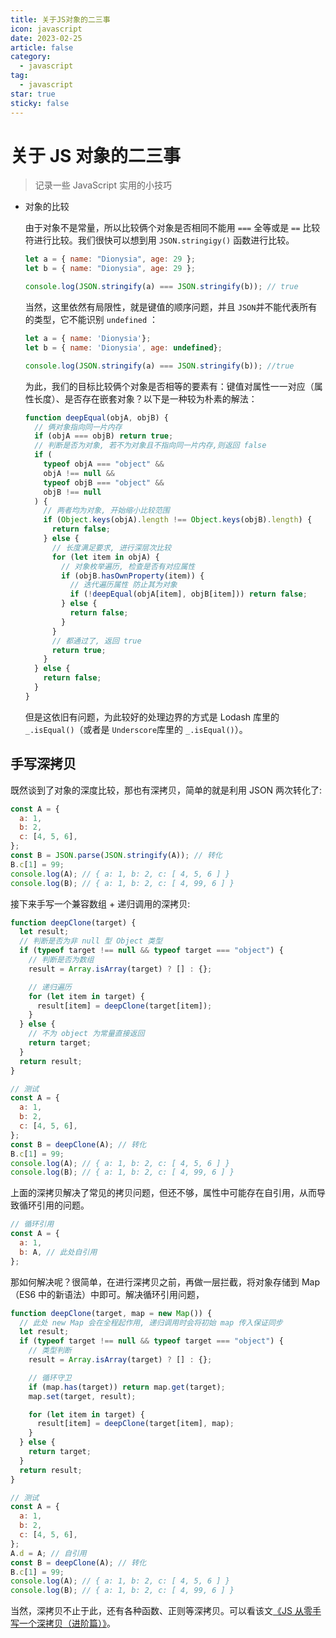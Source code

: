 ```yaml
---
title: 关于JS对象的二三事
icon: javascript
date: 2023-02-25
article: false
category:
  - javascript
tag:
  - javascript
star: true
sticky: false
---
```


# 关于 JS 对象的二三事

> 记录一些 JavaScript 实用的小技巧

- 对象的比较

  由于对象不是常量，所以比较俩个对象是否相同不能用 `===` 全等或是 `==` 比较符进行比较。我们很快可以想到用 `JSON.stringigy()` 函数进行比较。

  ```javascript
  let a = { name: "Dionysia", age: 29 };
  let b = { name: "Dionysia", age: 29 };

  console.log(JSON.stringify(a) === JSON.stringify(b)); // true
  ```

  当然，这里依然有局限性，就是键值的顺序问题，并且 `JSON`并不能代表所有的类型，它不能识别 `undefined` ：

  ```JavaScript
  let a = { name: 'Dionysia'};
  let b = { name: 'Dionysia', age: undefined};

  console.log(JSON.stringify(a) === JSON.stringify(b)); //true
  ```

  为此，我们的目标比较俩个对象是否相等的要素有：键值对属性一一对应（属性长度）、是否存在嵌套对象？以下是一种较为朴素的解法：

  ```javascript
  function deepEqual(objA, objB) {
    // 俩对象指向同一片内存
    if (objA === objB) return true;
    // 判断是否为对象, 若不为对象且不指向同一片内存,则返回 false
    if (
      typeof objA === "object" &&
      objA !== null &&
      typeof objB === "object" &&
      objB !== null
    ) {
      // 两者均为对象, 开始缩小比较范围
      if (Object.keys(objA).length !== Object.keys(objB).length) {
        return false;
      } else {
        // 长度满足要求, 进行深层次比较
        for (let item in objA) {
          // 对象枚举遍历, 检查是否有对应属性
          if (objB.hasOwnProperty(item)) {
            // 迭代遍历属性 防止其为对象
            if (!deepEqual(objA[item], objB[item])) return false;
          } else {
            return false;
          }
        }
        // 都通过了, 返回 true
        return true;
      }
    } else {
      return false;
    }
  }
  ```

  但是这依旧有问题，为此较好的处理边界的方式是 Lodash 库里的 `_.isEqual()`（或者是 `Underscore`库里的 `_.isEqual()`）。

## 手写深拷贝

既然谈到了对象的深度比较，那也有深拷贝，简单的就是利用 JSON 两次转化了:

```js
const A = {
  a: 1,
  b: 2,
  c: [4, 5, 6],
};
const B = JSON.parse(JSON.stringify(A)); // 转化
B.c[1] = 99;
console.log(A); // { a: 1, b: 2, c: [ 4, 5, 6 ] }
console.log(B); // { a: 1, b: 2, c: [ 4, 99, 6 ] }
```

接下来手写一个兼容数组 + 递归调用的深拷贝:

```js
function deepClone(target) {
  let result;
  // 判断是否为非 null 型 Object 类型
  if (typeof target !== null && typeof target === "object") {
    // 判断是否为数组
    result = Array.isArray(target) ? [] : {};

    // 递归遍历
    for (let item in target) {
      result[item] = deepClone(target[item]);
    }
  } else {
    // 不为 object 为常量直接返回
    return target;
  }
  return result;
}

// 测试
const A = {
  a: 1,
  b: 2,
  c: [4, 5, 6],
};
const B = deepClone(A); // 转化
B.c[1] = 99;
console.log(A); // { a: 1, b: 2, c: [ 4, 5, 6 ] }
console.log(B); // { a: 1, b: 2, c: [ 4, 99, 6 ] }
```

上面的深拷贝解决了常见的拷贝问题，但还不够，属性中可能存在自引用，从而导致循环引用的问题。

```js
// 循环引用
const A = {
  a: 1,
  b: A, // 此处自引用
};
```

那如何解决呢？很简单，在进行深拷贝之前，再做一层拦截，将对象存储到 Map （ES6 中的新语法）中即可。解决循环引用问题，

```js
function deepClone(target, map = new Map()) {
  // 此处 new Map 会在全程起作用, 递归调用时会将初始 map 传入保证同步
  let result;
  if (typeof target !== null && typeof target === "object") {
    // 类型判断
    result = Array.isArray(target) ? [] : {};

    // 循环守卫
    if (map.has(target)) return map.get(target);
    map.set(target, result);

    for (let item in target) {
      result[item] = deepClone(target[item], map);
    }
  } else {
    return target;
  }
  return result;
}

// 测试
const A = {
  a: 1,
  b: 2,
  c: [4, 5, 6],
};
A.d = A; // 自引用
const B = deepClone(A); // 转化
B.c[1] = 99;
console.log(A); // { a: 1, b: 2, c: [ 4, 5, 6 ] }
console.log(B); // { a: 1, b: 2, c: [ 4, 99, 6 ] }
```

当然，深拷贝不止于此，还有各种函数、正则等深拷贝。可以看该文[《JS 从零手写一个深拷贝（进阶篇）》](https://www.cnblogs.com/echolun/p/16157161.html)。
